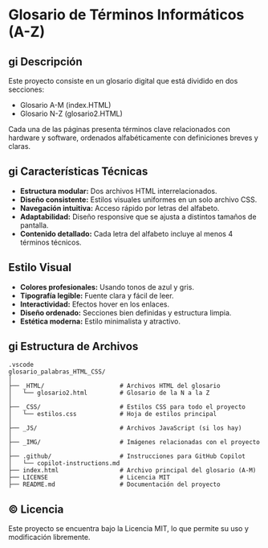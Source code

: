 # Glosario de Términos Informáticos (A-Z)

## gi Descripción

Este proyecto consiste en un glosario digital que está dividido en dos secciones:

* Glosario A-M (index.HTML)
* Glosario N-Z (glosario2.HTML)

Cada una de las páginas presenta términos clave relacionados con hardware y software, ordenados alfabéticamente con definiciones breves y claras.

## gi Características Técnicas

* **Estructura modular:** Dos archivos HTML interrelacionados.
* **Diseño consistente:** Estilos visuales uniformes en un solo archivo CSS.
* **Navegación intuitiva:** Acceso rápido por letras del alfabeto.
* **Adaptabilidad:** Diseño responsive que se ajusta a distintos tamaños de pantalla.
* **Contenido detallado:** Cada letra del alfabeto incluye al menos 4 términos técnicos.

##  Estilo Visual

* **Colores profesionales:** Usando tonos de azul y gris.
* **Tipografía legible:** Fuente clara y fácil de leer.
* **Interactividad:** Efectos hover en los enlaces.
* **Diseño ordenado:** Secciones bien definidas y estructura limpia.
* **Estética moderna:** Estilo minimalista y atractivo.

## gi Estructura de Archivos

```
.vscode
glosario_palabras_HTML_CSS/
│
├── _HTML/                     # Archivos HTML del glosario
│   └── glosario2.html         # Glosario de la N a la Z
│
├── _CSS/                      # Estilos CSS para todo el proyecto
│   └── estilos.css            # Hoja de estilos principal
│
├── _JS/                       # Archivos JavaScript (si los hay)
│
├── _IMG/                      # Imágenes relacionadas con el proyecto
│
├── .github/                   # Instrucciones para GitHub Copilot
│   └── copilot-instructions.md
├── index.html                 # Archivo principal del glosario (A-M)
├── LICENSE                    # Licencia MIT
├── README.md                  # Documentación del proyecto

```

## ©️ Licencia

Este proyecto se encuentra bajo la Licencia MIT, lo que permite su uso y modificación libremente.